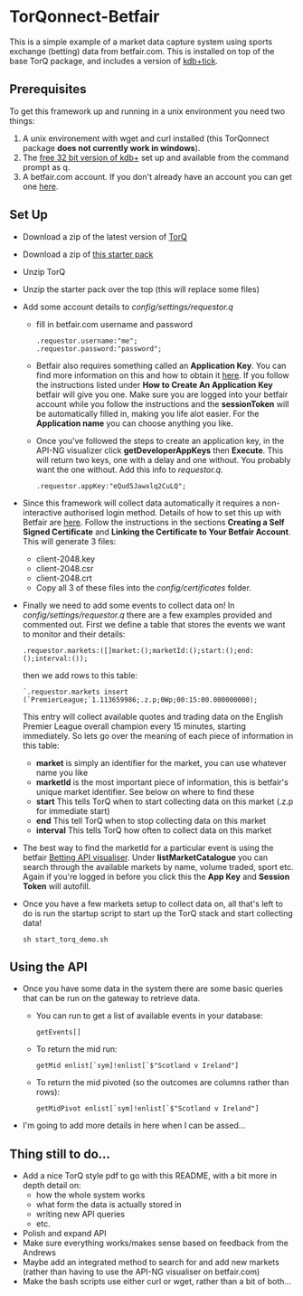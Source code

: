 # TorQonnect-Betfair
This is a simple example of a market data capture system using sports exchange (betting) data from betfair.com.  This is installed on top of the base TorQ package, and includes a version of [kdb+tick](http://code.kx.com/wsvn/code/kx/kdb+tick).

## Prerequisites

To get this framework up and running in a unix environment you need two things:

1. A unix environement with wget and curl installed (this TorQonnect package **does not currently work in windows**).
1. The [free 32 bit version of kdb+](http://kx.com/software-download.php) set up and available from the command prompt as q.
2. A betfair.com account. If you don't already have an account you can get one [here](https://register.betfair.com/account/registration).


## Set Up

* Download a zip of the latest version of [TorQ](https://github.com/AquaQAnalytics/TorQ/archive/master.zip)
* Download a zip of [this starter pack](https://github.com/AquaQAnalytics/TorQonnect-Betfair/archive/master.zip)
* Unzip TorQ
* Unzip the starter pack over the top (this will replace some files)
* Add some account details to *config/settings/requestor.q*
    - fill in betfair.com username and password

        ```
        .requestor.username:"me";
        .requestor.password:"password";
        ```

    - Betfair also requires something called an **Application Key**.  You can find more information on this and how to obtain it [here](https://api.developer.betfair.com/services/webapps/docs/display/1smk3cen4v3lu3yomq5qye0ni/Application+Keys).  If you follow the instructions listed under **How to Create An Application Key** betfair will give you one.  Make sure you are logged into your betfair account while you follow the instructions and the **sessionToken** will be automatically filled in, making you life alot easier.  For the **Application name** you can choose anything you like.
    - Once you've followed the steps to create an application key, in the API-NG visualizer click **getDeveloperAppKeys** then **Execute**.  This will return two keys, one with a delay and one without.  You probably want the one without.  Add this info to *requestor.q*.

        ```
        .requestor.appKey:"eQud5Jawxlq2CuLQ";
        ```

* Since this framework will collect data automatically it requires a non-interactive authorised login method.  Details of how to set this up with Betfair are [here](https://api.developer.betfair.com/services/webapps/docs/display/1smk3cen4v3lu3yomq5qye0ni/Non-Interactive+%28bot%29+login).  Follow the instructions in the sections **Creating a Self Signed Certificate** and **Linking the Certificate to Your Betfair Account**.  This will generate 3 files:
    - client-2048.key
    - client-2048.csr
    - client-2048.crt
    - Copy all 3 of these files into the *config/certificates* folder.
* Finally we need to add some events to collect data on!  In *config/settings/requestor.q* there are a few examples provided and commented out.  First we define a table that stores the events we want to monitor and their details:

    ```
    .requestor.markets:([]market:();marketId:();start:();end:();interval:());
    ```

    then we add rows to this table:

    ```
    `.requestor.markets insert (`PremierLeague;`1.113659986;.z.p;0Wp;00:15:00.000000000);
    ```

    This entry will collect available quotes and trading data on the English Premier League overall champion every 15 minutes, starting immediately.  So lets go over the meaning of each piece of information in this table:
    - **market** is simply an identifier for the market, you can use whatever name you like
    - **marketId** is the most important piece of information, this is betfair's unique market identifier.  See below on where to find these
    - **start** This tells TorQ when to start collecting data on this market (.z.p for immediate start)
    - **end** This tell TorQ when to stop collecting data on this market
    - **interval** This tells TorQ how often to collect data on this market
* The best way to find the marketId for a particular event is using the betfair [Betting API visualiser](https://developer.betfair.com/visualisers/api-ng-sports-operations/).  Under **listMarketCatalogue** you can search through the available markets by name, volume traded, sport etc.  Again if you're logged in before you click this the **App Key** and **Session Token** will autofill.
* Once you have a few markets setup to collect data on, all that's left to do is run the startup script to start up the TorQ stack and start collecting data!

    ```
    sh start_torq_demo.sh
    ```


## Using the API

* Once you have some data in the system there are some basic queries that can be run on the gateway to retrieve data.  
    - You can run to get a list of available events in your database: 

        ```
        getEvents[]
        ```
    - To return the mid run:
        
        ```
        getMid enlist[`sym]!enlist[`$"Scotland v Ireland"]
        ```
    - To return the mid pivoted (so the outcomes are columns rather than rows):

        ```
        getMidPivot enlist[`sym]!enlist[`$"Scotland v Ireland"]
        ```
* I'm going to add more details in here when I can be assed...


## Thing still to do...

* Add a nice TorQ style pdf to go with this README, with a bit more in depth detail on:
    - how the whole system works
    - what form the data is actually stored in
    - writing new API queries 
    - etc.
* Polish and expand API
* Make sure everything works/makes sense based on feedback from the Andrews
* Maybe add an integrated method to search for and add new markets (rather than having to use the API-NG visualiser on betfair.com)
* Make the bash scripts use either curl or wget, rather than a bit of both...
